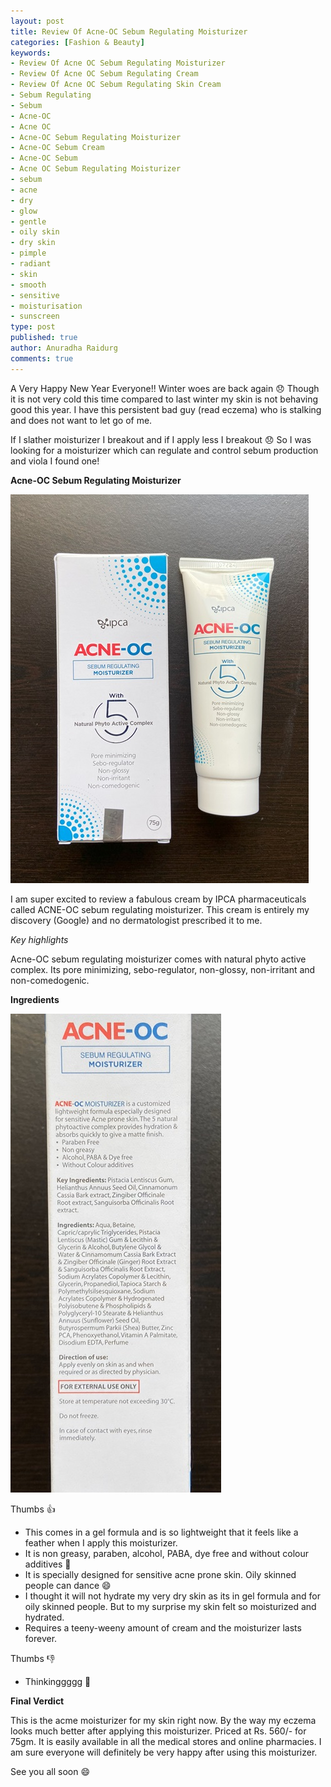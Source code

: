 ```yaml
---
layout: post
title: Review Of Acne-OC Sebum Regulating Moisturizer
categories: [Fashion & Beauty]
keywords:
- Review Of Acne OC Sebum Regulating Moisturizer 
- Review Of Acne OC Sebum Regulating Cream
- Review Of Acne OC Sebum Regulating Skin Cream
- Sebum Regulating
- Sebum
- Acne-OC
- Acne OC
- Acne-OC Sebum Regulating Moisturizer
- Acne-OC Sebum Cream
- Acne-OC Sebum
- Acne OC Sebum Regulating Moisturizer
- sebum
- acne
- dry
- glow
- gentle
- oily skin
- dry skin
- pimple
- radiant
- skin
- smooth
- sensitive
- moisturisation 
- sunscreen 
type: post
published: true
author: Anuradha Raidurg
comments: true
---
```


A Very Happy New Year Everyone!! Winter woes are back again :disappointed: Though it is not very cold this time compared to last winter my skin is not behaving good this year. I have this persistent bad guy (read eczema) who is stalking and does not want to let go of me.
<!--more-->

If I slather moisturizer I breakout and if I apply less I breakout :disappointed: So I was looking for a moisturizer which can regulate and control sebum production and viola I found one!

**Acne-OC Sebum Regulating Moisturizer**

<img src="/assets/acneoc.jpg"/>

I am super excited to review a fabulous cream by IPCA pharmaceuticals called ACNE-OC sebum regulating moisturizer. This cream is entirely my discovery (Google) and no dermatologist prescribed it to me.


*Key highlights*

Acne-OC sebum regulating moisturizer comes with natural phyto active complex. Its pore minimizing, sebo-regulator, non-glossy, non-irritant and non-comedogenic.

**Ingredients** 

<img src="/assets/acneocIngredients.jpg"/>

Thumbs :+1:

* This comes in a gel formula and is so lightweight that it feels like a feather when I apply this moisturizer.
* It is non greasy, paraben, alcohol, PABA, dye free and without colour additives :clap:
* It is specially designed for sensitive acne prone skin. Oily skinned people can dance :smile:
* I thought it will not hydrate my very dry skin as its in gel formula and for oily skinned people. But to my surprise my skin felt so moisturized and hydrated.
* Requires a teeny-weeny amount of cream and the moisturizer lasts forever.


Thumbs :-1:

* Thinkinggggg :thinking:

**Final Verdict**

This is the acme moisturizer for my skin right now. By the way my eczema looks much better after applying this moisturizer. Priced at Rs. 560/- for 75gm. It is easily available in all the medical stores and online pharmacies. I am sure everyone will definitely be very happy after using this moisturizer.

See you all soon :smile:
